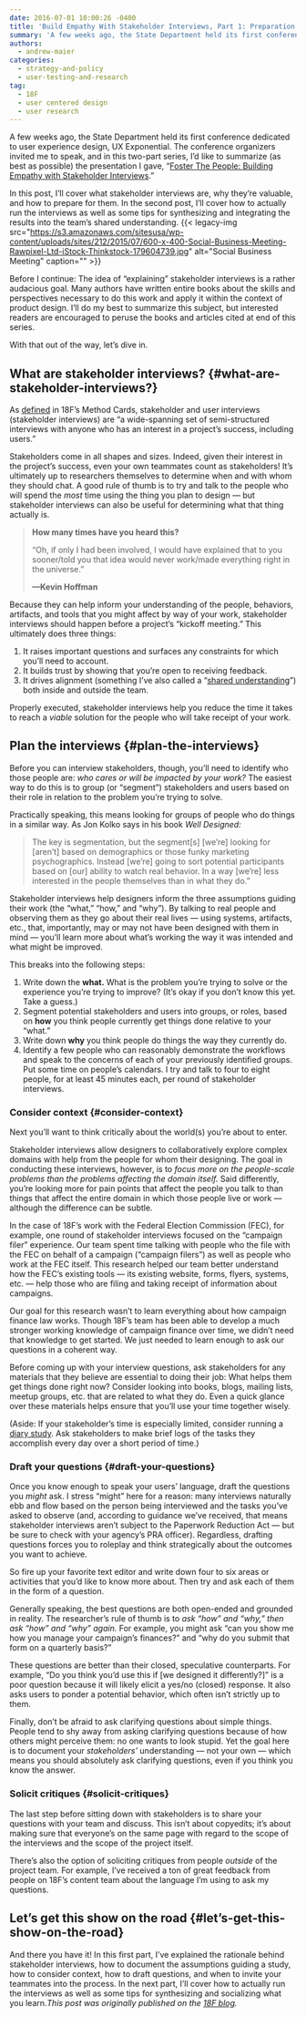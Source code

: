 ```yaml
---
date: 2016-07-01 10:00:26 -0400
title: 'Build Empathy With Stakeholder Interviews, Part 1: Preparation'
summary: 'A few weeks ago, the State Department held its first conference dedicated to user experience design, UX Exponential. The conference organizers invited me to speak, and in this two-part series, I&#8217;d like to summarize (as best as possible) the presentation I gave, &#8220;Foster The People: Building Empathy with Stakeholder Interviews.&#8221; In this post, I&#8217;ll cover'
authors:
  - andrew-maier
categories:
  - strategy-and-policy
  - user-testing-and-research
tag:
  - 18F
  - user centered design
  - user research
---
```


A few weeks ago, the State Department held its first conference dedicated to user experience design, UX Exponential. The conference organizers invited me to speak, and in this two-part series, I&#8217;d like to summarize (as best as possible) the presentation I gave, &#8220;[Foster The People: Building Empathy with Stakeholder Interviews](https://speakerdeck.com/andrewmaier/foster-the-people-building-empathy-with-stakeholder-interviews).&#8221;

In this post, I&#8217;ll cover what stakeholder interviews are, why they’re valuable, and how to prepare for them. In the second post, I’ll cover how to actually run the interviews as well as some tips for synthesizing and integrating the results into the team’s shared understanding. {{< legacy-img src="https://s3.amazonaws.com/sitesusa/wp-content/uploads/sites/212/2015/07/600-x-400-Social-Business-Meeting-Rawpixel-Ltd-iStock-Thinkstock-179604739.jpg" alt="Social Business Meeting" caption="" >}} 

Before I continue: The idea of “explaining” stakeholder interviews is a rather audacious goal. Many authors have written entire books about the skills and perspectives necessary to do this work and apply it within the context of product design. I’ll do my best to summarize this subject, but interested readers are encouraged to peruse the books and articles cited at end of this series.

With that out of the way, let&#8217;s dive in.

## What are stakeholder interviews? {#what-are-stakeholder-interviews?}

As [defined](https://methods.18f.gov/discover/stakeholder-and-user-interviews/) in 18F’s Method Cards, stakeholder and user interviews (stakeholder interviews) are &#8220;a wide-spanning set of semi-structured interviews with anyone who has an interest in a project’s success, including users.&#8221;

Stakeholders come in all shapes and sizes. Indeed, given their interest in the project’s success, even your own teammates count as stakeholders! It’s ultimately up to researchers themselves to determine when and with whom they should chat. A good rule of thumb is to try and talk to the people who will spend the _most_ time using the thing you plan to design — but stakeholder interviews can also be useful for determining what that thing actually is.

> **How many times have you heard this?**
> 
> “Oh, if only I had been involved, I would have explained that to you sooner/told you that idea would never work/made everything right in the universe.”
> 
> **—Kevin Hoffman**

Because they can help inform your understanding of the people, behaviors, artifacts, and tools that you might affect by way of your work, stakeholder interviews should happen before a project’s “kickoff meeting.” This ultimately does three things:

  1. It raises important questions and surfaces any constraints for which you’ll need to account.
  2. It builds trust by showing that you’re open to receiving feedback.
  3. It drives alignment (something I’ve also called a “[shared understanding](http://ngenworks.com/design/an-unlikely-byproduct/)”) both inside and outside the team.

Properly executed, stakeholder interviews help you reduce the time it takes to reach a _viable_ solution for the people who will take receipt of your work.

## Plan the interviews {#plan-the-interviews}

Before you can interview stakeholders, though, you’ll need to identify who those people are: _who cares or will be impacted by your work?_ The easiest way to do this is to group (or “segment”) stakeholders and users based on their role in relation to the problem you’re trying to solve.

Practically speaking, this means looking for groups of people who do things in a similar way. As Jon Kolko says in his book _Well Designed:_

> The key is segmentation, but the segment\[s\] \[we’re\] looking for [aren’t] based on demographics or those funky marketing psychographics. Instead [we’re] going to sort potential participants based on [our] ability to watch real behavior. In a way [we’re] less interested in the people themselves than in what they do.”

Stakeholder interviews help designers inform the three assumptions guiding their work (the “what,” “how,” and “why”). By talking to real people and observing them as they go about their real lives — using systems, artifacts, etc., that, importantly, may or may not have been designed with them in mind — you’ll learn more about what’s working the way it was intended and what might be improved.

This breaks into the following steps:

  1. Write down the **what.** What is the problem you’re trying to solve or the experience you’re trying to improve? (It’s okay if you don’t know this yet. Take a guess.)
  2. Segment potential stakeholders and users into groups, or roles, based on **how** you think people currently get things done relative to your “what.”
  3. Write down **why** you think people do things the way they currently do.
  4. Identify a few people who can reasonably demonstrate the workflows and speak to the concerns of each of your previously identified groups. Put some time on people’s calendars. I try and talk to four to eight people, for at least 45 minutes each, per round of stakeholder interviews.

### Consider context {#consider-context}

Next you’ll want to think critically about the world(s) you’re about to enter.

Stakeholder interviews allow designers to collaboratively explore complex domains with help from the people for whom their designing. The goal in conducting these interviews, however, is to _focus more on the people-scale problems than the problems affecting the domain itself._ Said differently, you’re looking more for pain points that affect the people you talk to than things that affect the entire domain in which those people live or work — although the difference can be subtle.

In the case of 18F’s work with the Federal Election Commission (FEC), for example, one round of stakeholder interviews focused on the “campaign filer” experience. Our team spent time talking with people who the file with the FEC on behalf of a campaign (“campaign filers”) as well as people who work at the FEC itself. This research helped our team better understand how the FEC’s existing tools — its existing website, forms, flyers, systems, etc. — help those who are filing and taking receipt of information about campaigns.

Our goal for this research wasn’t to learn everything about how campaign finance law works. Though 18F’s team has been able to develop a much stronger working knowledge of campaign finance over time, we didn’t need that knowledge to get started. We just needed to learn enough to ask our questions in a coherent way.

Before coming up with your interview questions, ask stakeholders for any materials that they believe are essential to doing their job: What helps them get things done right now? Consider looking into books, blogs, mailing lists, meetup groups, etc. that are related to what they do. Even a quick glance over these materials helps ensure that you’ll use your time together wisely.

(Aside: If your stakeholder&#8217;s time is especially limited, consider running a [diary study](http://www.uxbooth.com/articles/jumpstart-design-research-with-a-diary-study/). Ask stakeholders to make brief logs of the tasks they accomplish every day over a short period of time.)

### Draft your questions {#draft-your-questions}

Once you know enough to speak your users’ language, draft the questions you _might_ ask. I stress “might” here for a reason: many interviews naturally ebb and flow based on the person being interviewed and the tasks you’ve asked to observe (and, according to guidance we&#8217;ve received, that means stakeholder interviews aren&#8217;t subject to the Paperwork Reduction Act — but be sure to check with your agency&#8217;s PRA officer). Regardless, drafting questions forces you to roleplay and think strategically about the outcomes you want to achieve.

So fire up your favorite text editor and write down four to six areas or activities that you’d like to know more about. Then try and ask each of them in the form of a question.

Generally speaking, the best questions are both open-ended and grounded in reality. The researcher’s rule of thumb is to _ask “how” and “why,” then ask “how” and “why” again._ For example, you might ask “can you show me how you manage your campaign’s finances?” and “why do you submit that form on a quarterly basis?”

These questions are better than their closed, speculative counterparts. For example, “Do you think you’d use this if [we designed it differently?]” is a poor question because it will likely elicit a yes/no (closed) response. It also asks users to ponder a potential behavior, which often isn’t strictly up to them.

Finally, don’t be afraid to ask clarifying questions about simple things. People tend to shy away from asking clarifying questions because of how others might perceive them: no one wants to look stupid. Yet the goal here is to document your _stakeholders’_ understanding — not your own — which means you should absolutely ask clarifying questions, even if you think you know the answer.

### Solicit critiques {#solicit-critiques}

The last step before sitting down with stakeholders is to share your questions with your team and discuss. This isn’t about copyedits; it’s about making sure that everyone’s on the same page with regard to the scope of the interviews and the scope of the project itself.

There’s also the option of soliciting critiques from people _outside_ of the project team. For example, I’ve received a ton of great feedback from people on 18F’s content team about the language I’m using to ask my questions.

## Let’s get this show on the road {#let’s-get-this-show-on-the-road}

And there you have it! In this first part, I’ve explained the rationale behind stakeholder interviews, how to document the assumptions guiding a study, how to consider context, how to draft questions, and when to invite your teammates into the process. In the next part, I’ll cover how to actually run the interviews as well as some tips for synthesizing and socializing what you learn._This post was originally published on the [18F blog](https://18f.gsa.gov/blog/)._